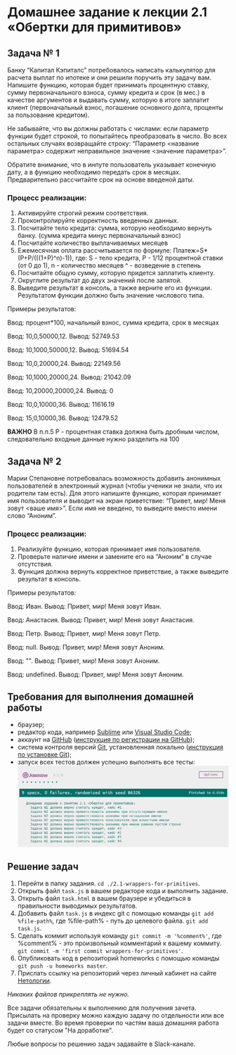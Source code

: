 # Домашнее задание к лекции 2.1 «Обертки для примитивов»

## Задача № 1

Банку “Капитал Кэпиталс” потребовалось написать калькулятор для расчета выплат по ипотеке и они решили поручить эту задачу вам. 
Напишите функцию, которая будет принимать процентную ставку, сумму первоначального взноса, сумму кредита и срок (в мес.) в качестве аргументов и выдавать сумму, которую в итоге заплатит клиент (первоначальный взнос, погашение основного долга, проценты за пользование кредитом). 

Не забывайте, что вы должны работать с числами: если параметр функции будет строкой, то попытайтесь преобразовать в число. Во всех остальных случаях возвращайте строку: “Параметр <название параметра> содержит неправильное значение <значение параметра>”.

Обратите внимание, что в инпуте пользователь указывает конечную дату, а в функцию необходимо передать срок в месяцах. Предварительно рассчитайте срок на основе введеной даты.

### Процесс реализации:
1) Активируйте строгий режим соответствия.
2) Проконтролируйте корректность введенных данных.
3) Посчитайте тело кредита: сумма, которую необходимо вернуть банку. (сумма кредита минус первоначальный взнос)
4) Посчитайте количество выплачиваемых месяцев
5) Ежемесячная оплата рассчитывается по формуле:
Платеж=S*(P+P/(((1+P)^n)-1)), где:
S - тело кредита, P - 1/12 процентной ставки (от 0 до 1), n - количество месяцев
^ - возведение в степень
6) Посчитайте общую сумму, которую придется заплатить клиенту.
7) Округлите результат до двух значений после запятой.
8) Выведите результат в консоль, а также верните его из функции. Результатом функции должно быть значение числового типа.

Примеры результатов:

Ввод: процент*100, начальный взнос, сумма кредита, срок в месяцах

Ввод: 10,0,50000,12. Вывод: 52749.53

Ввод: 10,1000,50000,12. Вывод: 51694.54

Ввод: 10,0,20000,24. Вывод: 22149.56

Ввод: 10,1000,20000,24. Вывод: 21042.09

Ввод: 10,20000,20000,24. Вывод: 0

Ввод: 10,0,10000,36. Вывод: 11616.19 

Ввод: 15,0,10000,36. Вывод:  12479.52

**ВАЖНО**
В п.п.5 P - процентная ставка должна быть дробным числом, следовательно входные данные нужно разделить на 100

## Задача № 2

Марии Степановне потребовалась возможность добавить анонимных пользователей в электронный журнал (чтобы ученики не знали, что их родители там есть). Для этого напишите функцию, которая принимает имя пользователя и выводит на экран приветствие: “Привет, мир! Меня зовут <ваше имя>”. Если имя не введено, то выведите вместо имени слово “Аноним”.

### Процесс реализации:
1) Реализуйте функцию, которая принимает имя пользователя.
3) Проверьте наличие имени и замените его на “Аноним” в случае отсутствия.
2) Функция должна вернуть корректное приветствие, а также выведите результат в консоль.

Примеры результатов:

Ввод: Иван. Вывод: Привет, мир! Меня зовут Иван.

Ввод: Анастасия. Вывод: Привет, мир! Меня зовут Анастасия.

Ввод: Петр. Вывод: Привет, мир! Меня зовут Петр.

Ввод: null. Вывод: Привет, мир! Меня зовут Аноним.

Ввод: "". Вывод: Привет, мир! Меня зовут Аноним.

Ввод: undefined. Вывод: Привет, мир! Меня зовут Аноним.

## Требования для выполнения домашней работы

* браузер;
* редактор кода, например [Sublime][1] или [Visual Studio Code][2];
* аккаунт на [GitHub][0] ([инструкция по регистрации на GitHub][3]);
* система контроля версий [Git][4], установленная локально ([инструкция по установке Git][5]);
* запуск всех тестов должен успешно выполнять все тесты:
![графическое представление](../Jasmine/results/sucessed_tasks2_1.png)

## Решение задач
1. Перейти в папку задания. `cd ./2.1-wrappers-for-primitives`.
2. Открыть файл `task.js` в вашем редакторе кода и выполнить задание.
3. Открыть файл `task.html` в вашем браузере и убедиться в правильности выводимых результатов.
4. Добавить файл `task.js` в индекс git с помощью команды `git add %file-path%`, где %file-path% - путь до целевого файла. `git add task.js`.
5. Сделать коммит используя команду `git commit -m '%comment%'`, где %comment% - это произвольный комментарий к вашему коммиту. `git commit -m 'first commit wrappers-for-primitives'`.
6. Опубликовать код в репозиторий homeworks с помощью команды `git push -u homeworks master`.
7. Прислать ссылку на репозиторий через личный кабинет на сайте [Нетологии][6].

[0]: https://github.com/
[1]: https://www.sublimetext.com/
[2]: https://code.visualstudio.com/
[3]: https://github.com/netology-code/guides/blob/master/git/github.md
[4]: https://git-scm.com/
[5]: https://github.com/netology-code/guides/blob/master/git/REAMDE.md
[6]: https://netology.ru/

*Никаких файлов прикреплять не нужно.*

Все задачи обязательны к выполнению для получения зачета. Присылать на проверку можно каждую задачу по отдельности или все задачи вместе. Во время проверки по частям ваша домашняя работа будет со статусом "На доработке".

Любые вопросы по решению задач задавайте в Slack-канале.
